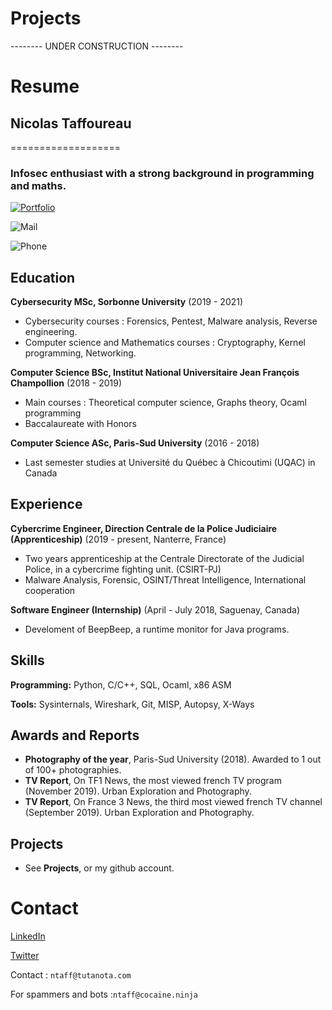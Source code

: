# Projects

-------- UNDER CONSTRUCTION --------

# Resume

## Nicolas Taffoureau
===================

### Infosec enthusiast with a strong background in programming and maths. 
 [![Portfolio](https://img.shields.io/badge/Portfolio-ntaff.github.io-brightgreen.svg)](https://ntaff.github.io) 
 
 ![Mail](https://img.shields.io/badge/Contact-ntaff%40tutanota.com-red.svg) 
 
 ![Phone](https://img.shields.io/badge/Phone-Send%20me%20a%20mail%20if%20you%20need%20my%20phone%20number-lightgrey.svg)


Education
---------
**Cybersecurity MSc, Sorbonne University** (2019 - 2021)

- Cybersecurity courses : Forensics, Pentest, Malware analysis, Reverse engineering. 
- Computer science and Mathematics courses : Cryptography, Kernel programming, Networking.

**Computer Science BSc, Institut National Universitaire Jean François Champollion** (2018 - 2019)

- Main courses : Theoretical computer science, Graphs theory, Ocaml programming
- Baccalaureate with Honors

**Computer Science ASc, Paris-Sud University** (2016 - 2018)

- Last semester studies at Université du Québec à Chicoutimi (UQAC) in Canada

Experience
---------
**Cybercrime Engineer, Direction Centrale de la Police Judiciaire (Apprenticeship)** (2019 - present, Nanterre, France)

- Two years apprenticeship at the Centrale Directorate of the Judicial Police, in a cybercrime fighting unit. (CSIRT-PJ)
- Malware Analysis, Forensic, OSINT/Threat Intelligence, International cooperation

**Software Engineer (Internship)** (April - July 2018, Saguenay, Canada)

- Develoment of BeepBeep, a runtime monitor for Java programs.

Skills
------
**Programming:** Python, C/C++, SQL, Ocaml, x86 ASM

**Tools:** Sysinternals, Wireshark, Git, MISP, Autopsy, X-Ways

Awards and Reports
------
- **Photography of the year**, Paris-Sud University (2018). Awarded to 1 out of 100+ photographies.
- **TV Report**, On TF1 News, the most viewed french TV program (November 2019). Urban Exploration and Photography.
- **TV Report**, On France 3 News, the third most viewed french TV channel (September 2019). Urban Exploration and Photography.

Projects
--------

- See **Projects**, or my github account.


# Contact

[LinkedIn](https://www.linkedin.com/in/nicolas-taffoureau-66a717109/)

[Twitter](https://twitter.com/0xntaff)

Contact  : `ntaff@tutanota.com`

For spammers and bots :`ntaff@cocaine.ninja`
